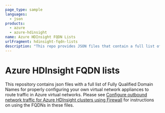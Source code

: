 ```yaml
---
page_type: sample
languages:
  - json
products:
  - azure
  - azure-hdinsight
name: Azure HDInsight FQDN Lists
urlFragment: hdinsight-fqdn-lists
description: "This repo provides JSON files that contain a full list of all of the fully qualified domain names (FQDNs) needed if you want to configure your own network virtual appliance for use in Azure virtual networks."
---
```

# Azure HDInsight FQDN lists

This repository contains json files with a full list of Fully Qualified Domain Names for properly configuring your own virtual network appliances to route traffic in Azure virtual networks. Please see [Configure outbound network traffic for Azure HDInsight clusters using Firewall](https://docs.microsoft.com/en-us/azure/hdinsight/hdinsight-restrict-outbound-traffic) for instructions on using the FQDNs in these files.
